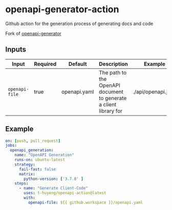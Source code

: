 # openapi-generator-action
Github action for the generation process of generating docs and code

Fork of [openapi-generator](https://github.com/wirthual/deutschland-generator-action)

## Inputs

| Input                | Required | Default      | Description                                                       | Example                              |
|----------------------|----------|--------------|-------------------------------------------------------------------|--------------------------------------|
| `openapi-file`       | true     | openapi.yaml | The path to the OpenAPI document to generate a client library for | ./api/openapi.json                   |



## Example

```yaml
on: [push, pull_request]
jobs:
  openapi_generation:
    name: "OpenAPI Generation"
    runs-on: ubuntu-latest
    strategy:
      fail-fast: false
      matrix:
        python-version: ['3.7.8' ]
    steps:
      - name: "Generate Client-Code"
        uses: t-huyeng/openapi-action@latest
        with:
          openapi-file: ${{ github.workspace }}/openapi.yaml
```
